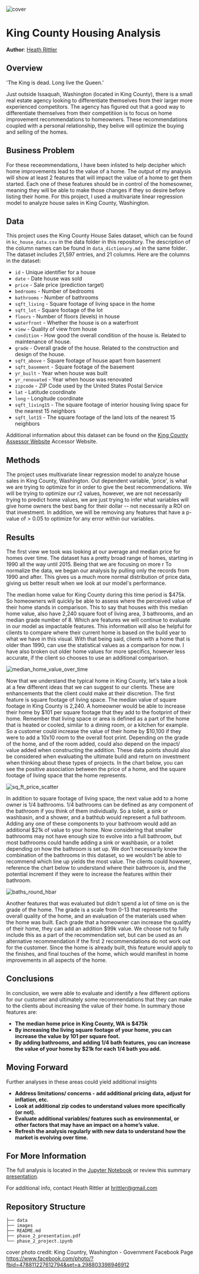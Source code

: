 ![cover](https://github.com/heathlikethecandybar/dsc-phase-2-project-v2-3/blob/main/images/cover.jpeg)

# King County Housing Analysis

**Author**: [Heath Rittler](mailto:hrittler@gmail.com)


## Overview

'The King is dead. Long live the Queen.'  

Just outside Issaquah, Washington (located in King County), there is a small real estate agency looking to differentiate themselves from their larger more experienced competitors.  The agency has figured out that a good way to differentiate themselves from their competitiion is to focus on home improvement recommendations to homeowners.  These recommendations coupled with a personal relationship, they belive will optimize the buying and selling of the homes.


## Business Problem

For these receommendations, I have been inlisted to help decipher which home improvements lead to the value of a home.  The output of my analysis will show at least 2 features that will impact the value of a home to get them started.  Each one of these features should be in control of the homesowner, meaning they will be able to make those changes if they so desire before listing their home.  For this project, I used a multivariate linear regression model to analyze house sales in King County, Washington.


## Data

This project uses the King County House Sales dataset, which can be found in  `kc_house_data.csv` in the data folder in this repository. The description of the column names can be found in `data_dictionary.md` in the same folder.  The dataset includes 21,597 entries, and 21 columns.  Here are the columns in the dataset:

* `id` - Unique identifier for a house
* `date` - Date house was sold
* `price` - Sale price (prediction target)
* `bedrooms` - Number of bedrooms
* `bathrooms` - Number of bathrooms
* `sqft_living` - Square footage of living space in the home
* `sqft_lot` - Square footage of the lot
* `floors` - Number of floors (levels) in house
* `waterfront` - Whether the house is on a waterfront
* `view` - Quality of view from house
* `condition` - How good the overall condition of the house is. Related to maintenance of house.
* `grade` - Overall grade of the house. Related to the construction and design of the house.
* `sqft_above` - Square footage of house apart from basement
* `sqft_basement` - Square footage of the basement
* `yr_built` - Year when house was built
* `yr_renovated` - Year when house was renovated
* `zipcode` - ZIP Code used by the United States Postal Service
* `lat` - Latitude coordinate
* `long` - Longitude coordinate
* `sqft_living15` - The square footage of interior housing living space for the nearest 15 neighbors
* `sqft_lot15` - The square footage of the land lots of the nearest 15 neighbors

Additional information about this dataset can be found on the [King County Assessor Website](https://info.kingcounty.gov/assessor/esales/Glossary.aspx?type=r) Accessor Website. 


## Methods

The project uses multivariate linear regression model to analyze house sales in King County, Washington.  Out dependent variable, 'price', is what we are trying to optimize for in order to give the best recommendations.  We will be trying to optimize our r2 values, however, we are not necessarily trying to predict home values, we are just trying to infer what variables will give home owners the best bang for their dollar -- not necessarily a ROI on that investment.  In addition, we will be removing any features that have a p-value of > 0.05 to optimize for any error within our variables.


## Results

The first view we took was looking at our average and median price for homes over time.  The dataset has a pretty broad range of homes, starting in 1990 all the way until 2015.  Being that we are focusing on more r
To normalize the data, we began our analysis by pulling only the records from 1990 and after.  This gives us a much more normal distribution of price data, giving us better result when we look at our model's performance. 

The median home value for King County during this time period is $475k.  So homeowners will quickly be able to assess where the perceived value of their home stands in comparison. This to say that houses with this median home value, also have 2,240 square foot of living area, 3 bathrooms, and an median grade number of 8.  Which are features we will continue to evaluate in our model as impactable features.  This information will also be helpful for clients to compare where their current home is based on the build year to what we have in this visual.  With that being said, clients with a home that is older than 1990, can use the statistical values as a comparison for now.  I have also broken out older home values for more specifics, however less accurate, if the client so chooses to use an additional comparison.

![median_home_value_over_time](https://github.com/heathlikethecandybar/dsc-phase-2-project-v2-3/blob/main/images/median_home_value_over_time.png)

Now that we understand the typical home in King County, let's take a look at a few different ideas that we can suggest to our clients.  These are enhancements that the client could make at their discretion.  The first feature is square footage of living space.  The median value of square footage in King County is 2,240.  A homeowner would be able to increase their home by $101 per square footage that they add to the footprint of their home.  Remember that living space or area is defined as a part of the home that is heated or cooled, similar to a dining room, or a kitchen for example.  So a customer could increase the value of their home by $10,100 if they were to add a 10x10 room to the overall foot print.  Depending on the grade of the home, and of the room added, could also depend on the impact/ value added when constructing the addition.  These data points should also be considered when evaluating the ultimate build and return on investment when thinking about these types of projects.  In the chart below, you can see the positive association between the price of a home, and the square footage of living space that the home represents.

![sq_ft_price_scatter](https://github.com/heathlikethecandybar/dsc-phase-2-project-v2-3/blob/main/images/sq_ft_price_scatter.png)

In addition to square footage of living space, the next value add to a home owner is 1/4 bathrooms.  1/4 bathrooms can be defined as any component of the bathroom if you think of them individually.  So a toilet, a sink or washbasin, and a shower, and a bathtub would represent a full bathroom.  Adding any one of these components to your bathroom would add an additional $21k of value to your home.  Now considering that smaller bathrooms may not have enough size to evolve into a full bathroom, but most bathrooms could handle adding a sink or washbasin, or a toilet depending on how the bathroom is set up.  We don't necessarily know the combination of the bathrooms in this dataset, so we wouldn't be able to recommend which line up yields the most value.  The clients could however, reference the chart below to understand where their bathroom is, and the potential increment if they were to increase the features within their bathroom.

![baths_round_hbar](https://github.com/heathlikethecandybar/dsc-phase-2-project-v2-3/blob/main/images/baths_round_hbar.png)

Another features that was evaluated but didn't spend a lot of time on is the grade of the home.  The grade is a scale from 0-13 that represents the overall quality of the home, and an evaluation of the materials used when the home was built.  Each grade that a homeowner can increase the qualitfy of their home, they can add an addition $99k value.  We choose not to fully include this as a part of the recommendation set, but can be used as an alternative recommendation if the first 2 recommendations do not work out for the customer.  Since the home is already built, this feature would apply to the finishes, and final touches of the home, which would manifest in home improvements in all aspects of the home.


## Conclusions

In conclusion, we were able to evaluate and identify a few different options for our customer and ultimately some recommendations that they can make to the clients about increasing the value of their home.  In summary those features are:

- **The median home price in King County, WA is $475k**
- **By increasing the living square footage of your home, you can increase the value by 101 per square foot.** 
- **By adding bathrooms, and adding 1/4 bath features, you can increase the value of your home by $21k for each 1/4 bath you add.** 



## Moving Forward

Further analyses in these areas could yield additional insights

- **Address limitations/ concerns - add additional pricing data, adjust for inflation, etc.**
- **Look at additional zip codes to understand values more specifically (or not).**
- **Evaluate additional variables/ features such as environmental, or other factors that may have an impact on a home’s value.**
- **Refresh the analysis regularly with new data to understand how the market is evolving over time.**


## For More Information

The full analysis is located in the [Jupyter Notebook](./phase_2_project.ipynb) or review this summary [presentation](./phase_2_presentation.pdf).

For additional info, contact Heath Rittler at [hrittler@gmail.com](mailto:hrittler@gmail.com)


## Repository Structure

```
├── data
├── images
├── README.md
├── phase_2_presentation.pdf
└── phase_2_project.ipynb
```


cover photo credit:  King Country, Washington - Government Facebook Page https://www.facebook.com/photo/?fbid=478811227612794&set=a.298803398946912